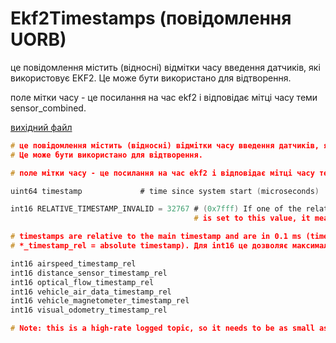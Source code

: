 # Ekf2Timestamps (повідомлення UORB)

це повідомлення містить (відносні) відмітки часу введення датчиків, які використовує EKF2. Це може бути використано для відтворення.

поле мітки часу - це посилання на час ekf2 і відповідає мітці часу теми sensor_combined.

[вихідний файл](https://github.com/PX4/PX4-Autopilot/blob/main/msg/Ekf2Timestamps.msg)

```c
# це повідомлення містить (відносні) відмітки часу введення датчиків, які використовує EKF2.
# Це може бути використано для відтворення.

# поле мітки часу - це посилання на час ekf2 і відповідає мітці часу теми sensor_combined.

uint64 timestamp             # time since system start (microseconds)

int16 RELATIVE_TIMESTAMP_INVALID = 32767 # (0x7fff) If one of the relative timestamps
                                         # is set to this value, it means the associated sensor values did not update

# timestamps are relative to the main timestamp and are in 0.1 ms (timestamp +
# *_timestamp_rel = absolute timestamp). Для int16 це дозволяє максимальну різницю +-3.2s для теми sensor_combined.

int16 airspeed_timestamp_rel
int16 distance_sensor_timestamp_rel
int16 optical_flow_timestamp_rel
int16 vehicle_air_data_timestamp_rel
int16 vehicle_magnetometer_timestamp_rel
int16 visual_odometry_timestamp_rel

# Note: this is a high-rate logged topic, so it needs to be as small as possible

```
